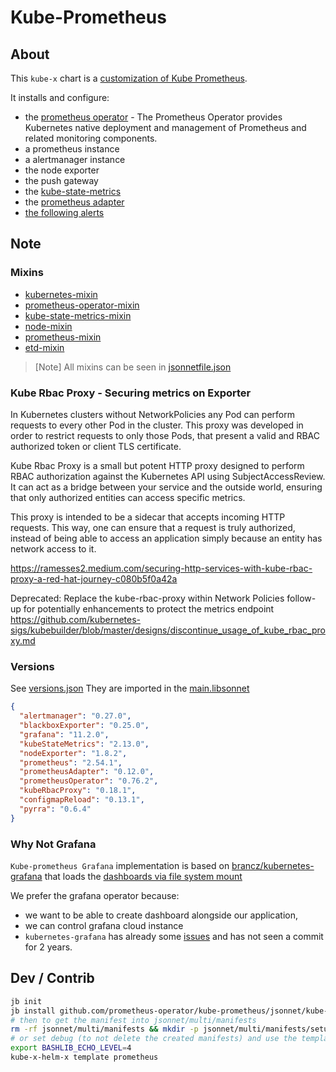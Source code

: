 # Kube-Prometheus

## About

This `kube-x` chart is a [customization of Kube Prometheus](https://github.com/prometheus-operator/kube-prometheus/blob/main/docs/customizing.md).


It installs and configure:
* the [prometheus operator](https://prometheus-operator.dev/) - The Prometheus Operator provides Kubernetes native deployment and management of Prometheus and related monitoring components. 
* a prometheus instance
* a alertmanager instance
* the node exporter
* the push gateway
* the [kube-state-metrics](https://github.com/kubernetes/kube-state-metrics)
* the [prometheus adapter](https://github.com/kubernetes-sigs/prometheus-adapter)
* [the following alerts](https://runbooks.prometheus-operator.dev/)


## Note

### Mixins

* [kubernetes-mixin](https://github.com/kubernetes-monitoring/kubernetes-mixin)
* [prometheus-operator-mixin](https://github.com/prometheus-operator/prometheus-operator/tree/main/jsonnet/mixin)
* [kube-state-metrics-mixin](https://github.com/kubernetes/kube-state-metrics/tree/main/jsonnet/kube-state-metrics-mixin)
* [node-mixin](https://github.com/prometheus/node_exporter/tree/master/docs/node-mixin)
* [prometheus-mixin](https://github.com/prometheus/prometheus/tree/main/documentation/prometheus-mixin)
* [etd-mixin](https://github.com/etcd-io/etcd/tree/main/contrib/mixin)

> [Note]
> All mixins can be seen in [jsonnetfile.json](https://github.com/prometheus-operator/kube-prometheus/blob/main/jsonnet/kube-prometheus/jsonnetfile.json)

### Kube Rbac Proxy - Securing metrics on Exporter

In Kubernetes clusters without NetworkPolicies any Pod can perform requests to every other Pod in the cluster. 
This proxy was developed in order to restrict requests to only those Pods, 
that present a valid and RBAC authorized token or client TLS certificate.

Kube Rbac Proxy is a small
but potent HTTP proxy designed
to perform RBAC authorization
against the Kubernetes API using SubjectAccessReview.
It can act as a bridge between your service
and the outside world, ensuring that only authorized entities can access specific metrics.

This proxy is intended to be a sidecar that accepts incoming HTTP requests. 
This way, one can ensure that a request is truly authorized, 
instead of being able to access an application simply because an entity has network access to it.

https://ramesses2.medium.com/securing-http-services-with-kube-rbac-proxy-a-red-hat-journey-c080b5f0a42a

Deprecated: Replace the kube-rbac-proxy within Network Policies follow-up for potentially enhancements to protect the metrics endpoint
https://github.com/kubernetes-sigs/kubebuilder/blob/master/designs/discontinue_usage_of_kube_rbac_proxy.md

### Versions

See [versions.json](vendor/github.com/prometheus-operator/kube-prometheus/jsonnet/kube-prometheus/versions.json)
They are imported in the [main.libsonnet](vendor/github.com/prometheus-operator/kube-prometheus/jsonnet/kube-prometheus/main.libsonnet)
```json
{
  "alertmanager": "0.27.0",
  "blackboxExporter": "0.25.0",
  "grafana": "11.2.0",
  "kubeStateMetrics": "2.13.0",
  "nodeExporter": "1.8.2",
  "prometheus": "2.54.1",
  "prometheusAdapter": "0.12.0",
  "prometheusOperator": "0.76.2",
  "kubeRbacProxy": "0.18.1",
  "configmapReload": "0.13.1",
  "pyrra": "0.6.4"
}
```



### Why Not Grafana

`Kube-prometheus Grafana` implementation is based on [brancz/kubernetes-grafana](https://github.com/brancz/kubernetes-grafana)
that loads the [dashboards via file system mount](https://github.com/brancz/kubernetes-grafana/blob/5698c8940b6dadca3f42107b7839557bc041761f/grafana/grafana.libsonnet#L257)

We prefer the grafana operator because:
* we want to be able to create dashboard alongside our application,
* we can control grafana cloud instance
* `kubernetes-grafana` has already some [issues](https://github.com/prometheus-operator/kube-prometheus/issues/1735) and has not seen a commit for 2 years.


## Dev / Contrib

```bash
jb init
jb install github.com/prometheus-operator/kube-prometheus/jsonnet/kube-prometheus@v0.14.0
# then to get the manifest into jsonnet/multi/manifests
rm -rf jsonnet/multi/manifests && mkdir -p jsonnet/multi/manifests/setup && jsonnet -J vendor --multi jsonnet/multi/manifests "jsonnet/multi/kube-prometheus.jsonnet" --ext-code "values={ kube_x: std.parseYaml(importstr \"../../kube-x/values.yaml\") }" | xargs -I{} sh -c 'cat {} | gojsontoyaml > "{}.yaml" && rm {}' -- {}
# or set debug (to not delete the created manifests) and use the template command of helm-x
export BASHLIB_ECHO_LEVEL=4
kube-x-helm-x template prometheus
```